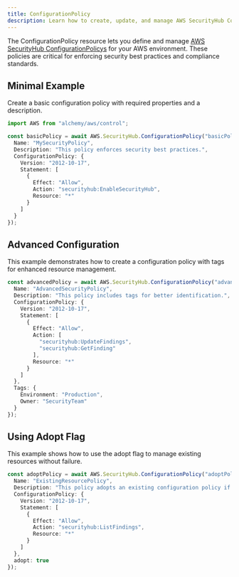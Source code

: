 ```yaml
---
title: ConfigurationPolicy
description: Learn how to create, update, and manage AWS SecurityHub ConfigurationPolicys using Alchemy Cloud Control.
---
```


The ConfigurationPolicy resource lets you define and manage [AWS SecurityHub ConfigurationPolicys](https://docs.aws.amazon.com/securityhub/latest/userguide/) for your AWS environment. These policies are critical for enforcing security best practices and compliance standards.

## Minimal Example

Create a basic configuration policy with required properties and a description.

```ts
import AWS from "alchemy/aws/control";

const basicPolicy = await AWS.SecurityHub.ConfigurationPolicy("basicPolicy", {
  Name: "MySecurityPolicy",
  Description: "This policy enforces security best practices.",
  ConfigurationPolicy: {
    Version: "2012-10-17",
    Statement: [
      {
        Effect: "Allow",
        Action: "securityhub:EnableSecurityHub",
        Resource: "*"
      }
    ]
  }
});
```

## Advanced Configuration

This example demonstrates how to create a configuration policy with tags for enhanced resource management.

```ts
const advancedPolicy = await AWS.SecurityHub.ConfigurationPolicy("advancedPolicy", {
  Name: "AdvancedSecurityPolicy",
  Description: "This policy includes tags for better identification.",
  ConfigurationPolicy: {
    Version: "2012-10-17",
    Statement: [
      {
        Effect: "Allow",
        Action: [
          "securityhub:UpdateFindings",
          "securityhub:GetFinding"
        ],
        Resource: "*"
      }
    ]
  },
  Tags: {
    Environment: "Production",
    Owner: "SecurityTeam"
  }
});
```

## Using Adopt Flag

This example shows how to use the adopt flag to manage existing resources without failure.

```ts
const adoptPolicy = await AWS.SecurityHub.ConfigurationPolicy("adoptPolicy", {
  Name: "ExistingResourcePolicy",
  Description: "This policy adopts an existing configuration policy if present.",
  ConfigurationPolicy: {
    Version: "2012-10-17",
    Statement: [
      {
        Effect: "Allow",
        Action: "securityhub:ListFindings",
        Resource: "*"
      }
    ]
  },
  adopt: true
});
```